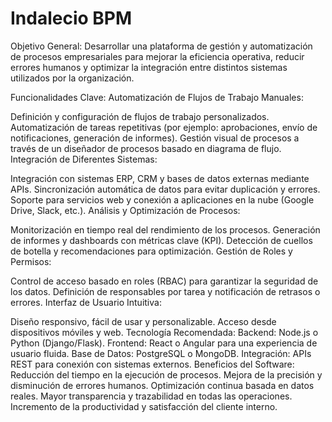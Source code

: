 # Indalecio BPM
Objetivo General:
Desarrollar una plataforma de gestión y automatización de procesos empresariales para mejorar la eficiencia operativa, reducir errores humanos y optimizar la integración entre distintos sistemas utilizados por la organización.

Funcionalidades Clave:
Automatización de Flujos de Trabajo Manuales:

Definición y configuración de flujos de trabajo personalizados.
Automatización de tareas repetitivas (por ejemplo: aprobaciones, envío de notificaciones, generación de informes).
Gestión visual de procesos a través de un diseñador de procesos basado en diagrama de flujo.
Integración de Diferentes Sistemas:

Integración con sistemas ERP, CRM y bases de datos externas mediante APIs.
Sincronización automática de datos para evitar duplicación y errores.
Soporte para servicios web y conexión a aplicaciones en la nube (Google Drive, Slack, etc.).
Análisis y Optimización de Procesos:

Monitorización en tiempo real del rendimiento de los procesos.
Generación de informes y dashboards con métricas clave (KPI).
Detección de cuellos de botella y recomendaciones para optimización.
Gestión de Roles y Permisos:

Control de acceso basado en roles (RBAC) para garantizar la seguridad de los datos.
Definición de responsables por tarea y notificación de retrasos o errores.
Interfaz de Usuario Intuitiva:

Diseño responsivo, fácil de usar y personalizable.
Acceso desde dispositivos móviles y web.
Tecnología Recomendada:
Backend: Node.js o Python (Django/Flask).
Frontend: React o Angular para una experiencia de usuario fluida.
Base de Datos: PostgreSQL o MongoDB.
Integración: APIs REST para conexión con sistemas externos.
Beneficios del Software:
Reducción del tiempo en la ejecución de procesos.
Mejora de la precisión y disminución de errores humanos.
Optimización continua basada en datos reales.
Mayor transparencia y trazabilidad en todas las operaciones.
Incremento de la productividad y satisfacción del cliente interno.

